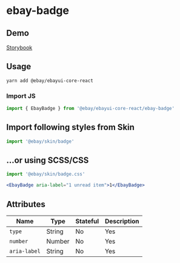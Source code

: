 # ebay-badge

## Demo
[Storybook](https://opensource.ebay.com/ebayui-core-react/main/?path=/story/ebay-badge--default)

## Usage
```
yarn add @ebay/ebayui-core-react
```

### Import JS
```jsx harmony
import { EbayBadge } from '@ebay/ebayui-core-react/ebay-badge'
```

## Import following styles from Skin
```jsx harmony
import '@ebay/skin/badge'
```

## ...or using SCSS/CSS
```jsx harmony
import '@ebay/skin/badge.css'
```

```jsx harmony
<EbayBadge aria-label="1 unread item">1</EbayBadge>
```

## Attributes

Name | Type | Stateful | Description
--- | --- | --- | ---
`type` | String | No | Yes | (default) `img`, `menu`, `icon`
`number` | Number | No | Yes | Used as the number to be placed in the badge
`aria-label` | String | No | Yes | Required only when not a part of a menu or a button. A descriptive label of what the badge represents (e.g. "5 unread items")

